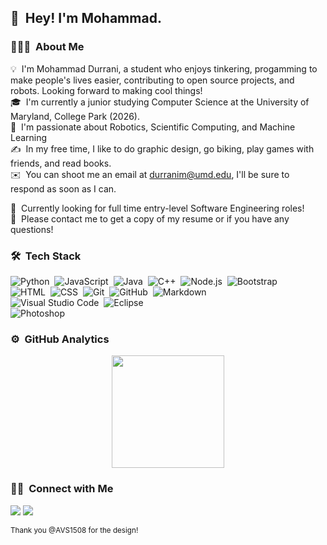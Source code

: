 ## 👋 &nbsp;Hey! I'm Mohammad.

### 👨🏻‍💻 &nbsp;About Me

💡 &nbsp;I'm Mohammad Durrani, a student who enjoys tinkering, progamming to make people's lives easier, contributing to open source projects, and robots. Looking forward to making cool things!\
🎓 &nbsp;I'm currently a junior studying Computer Science at the University of Maryland, College Park (2026).\
🌱 &nbsp;I'm passionate about Robotics, Scientific Computing, and Machine Learning\
✍️ &nbsp;In my free time, I like to do graphic design, go biking, play games with friends, and read books.\
✉️ &nbsp;You can shoot me an email at durranim@umd.edu, I'll be sure to respond as soon as I can.


:briefcase: &nbsp;Currently looking for full time entry-level Software Engineering roles!\
📄 &nbsp;Please contact me to get a copy of my resume or if you have any questions!

### 🛠 &nbsp;Tech Stack

![Python](https://img.shields.io/badge/-Python-05122A?style=flat&logo=python)&nbsp;
![JavaScript](https://img.shields.io/badge/-JavaScript-05122A?style=flat&logo=javascript)&nbsp;
![Java](https://img.shields.io/badge/-Java-05122A?style=flat&logo=Java&logoColor=FFA518)&nbsp;
![C++](https://img.shields.io/badge/-C++-05122A?style=flat&logo=C%2B%2B&logoColor=00599C)&nbsp;
![Node.js](https://img.shields.io/badge/-Node.js-05122A?style=flat&logo=node.js)&nbsp;
![Bootstrap](https://img.shields.io/badge/-Bootstrap-05122A?style=flat&logo=bootstrap&logoColor=563D7C)\
![HTML](https://img.shields.io/badge/-HTML-05122A?style=flat&logo=HTML5)&nbsp;
![CSS](https://img.shields.io/badge/-CSS-05122A?style=flat&logo=CSS3&logoColor=1572B6)&nbsp;
![Git](https://img.shields.io/badge/-Git-05122A?style=flat&logo=git)&nbsp;
![GitHub](https://img.shields.io/badge/-GitHub-05122A?style=flat&logo=github)&nbsp;
![Markdown](https://img.shields.io/badge/-Markdown-05122A?style=flat&logo=markdown)\
![Visual Studio Code](https://img.shields.io/badge/-Visual%20Studio%20Code-05122A?style=flat&logo=visual-studio-code&logoColor=007ACC)&nbsp;
![Eclipse](https://img.shields.io/badge/-Eclipse-05122A?style=flat&logo=eclipse-ide&logoColor=2C2255)\
![Photoshop](https://img.shields.io/badge/-Photoshop-05122A?style=flat&logo=adobe-photoshop)&nbsp;


### ⚙️ &nbsp;GitHub Analytics

<p align="center">
<a href="https://github.com/mdurrani808">
  <img height="180em" src="https://github-readme-stats-eight-theta.vercel.app/api?username=mdurrani808&show_icons=true&theme=algolia&include_all_commits=true&count_private=true"/>
</a>
</p>

### 🤝🏻 &nbsp;Connect with Me

<p align="center">

<a href="https://linkedin.com/in/mohammad-durrani"><img src="https://img.shields.io/badge/-Mohammad%20Durrani%20-0077B5?style=flat&logo=Linkedin&logoColor=white"/></a>
<a href="mailto:durranim@umd.edu"><img src="https://img.shields.io/badge/-durranim@umd.edu-D14836?style=flat&logo=Gmail&logoColor=white"/></a>

<sub> Thank you @AVS1508 for the design! </sub>
